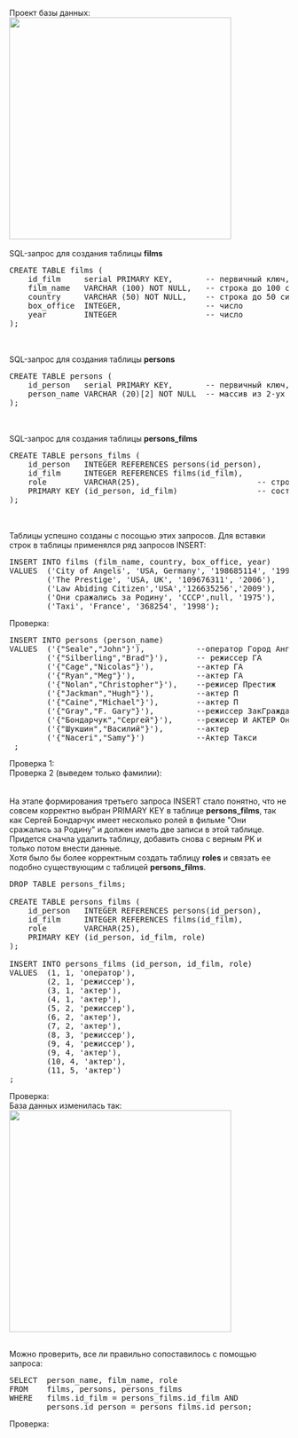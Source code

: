 Проект базы данных:<br>
<img src="Homework1_SQL.png" height=400px alt="">
<br><br>
SQL-запрос для создания таблицы <b>films</b><br>
<pre>
CREATE TABLE films (
    id_film     serial PRIMARY KEY,       -- первичный ключ, serial - числовой тип данных с автоувеличением
    film_name   VARCHAR (100) NOT NULL,   -- строка до 100 символов, не уникальный, не пустой
    country     VARCHAR (50) NOT NULL,    -- строка до 50 символов, не уник, не пустой
    box_office  INTEGER,                  -- число
    year        INTEGER                   -- число
);
</pre>
<br><br>
SQL-запрос для создания таблицы <b>persons</b><br>
<pre>
CREATE TABLE persons (
    id_person   serial PRIMARY KEY,       -- первичный ключ, serial - числовой тип данных с автоувеличением
    person_name VARCHAR (20)[2] NOT NULL  -- массив из 2-ух строк до 20 символов, не пустой
);
</pre>
<br><br>
SQL-запрос для создания таблицы <b>persons_films</b><br>
<pre>
CREATE TABLE persons_films (
    id_person   INTEGER REFERENCES persons(id_person),       -- PK and FK (persons)
    id_film     INTEGER REFERENCES films(id_film),           -- PK and FK (films)
    role        VARCHAR(25),                         -- строка до 25 символов
    PRIMARY KEY (id_person, id_film)                 -- составной первичный ключ
);
</pre>
<br><br>
Таблицы успешно созданы с посощью этих запросов.
Для вставки строк в таблицы применялся ряд запросов INSERT:

<pre>
INSERT INTO films (film_name, country, box_office, year)
VALUES  ('City of Angels', 'USA, Germany', '198685114', '1998'),
        ('The Prestige', 'USA, UK', '109676311', '2006'),
        ('Law Abiding Citizen','USA','126635256','2009'),
        ('Они сражались за Родину', 'СССР',null, '1975'),
        ('Taxi', 'France', '368254', '1998');
</pre>
Проверка:<br>
<img src="query_insert1.PNG" alt="">

<pre>
INSERT INTO persons (person_name)
VALUES  ('{"Seale","John"}'),           --оператор Город Ангелов
        ('{"Silberling","Brad"}'),      -- режиссер ГА
        ('{"Cage","Nicolas"}'),         --актер ГА
        ('{"Ryan","Meg"}'),             --актер ГА
        ('{"Nolan","Christopher"}'),    --режисер Престиж
        ('{"Jackman","Hugh"}'),         --актер П
        ('{"Caine","Michael"}'),        --актер П
        ('{"Gray","F. Gary"}'),         --режиссер ЗакГражданин
        ('{"Бондарчук","Сергей"}'),     --режисер И АКТЕР Они сражались
        ('{"Шукшин","Василий"}'),       --актер
        ('{"Naceri","Samy"}')           --Актер Такси
 ;         
</pre>
Проверка 1:<br>
<img src="query_insert2.PNG" alt=""><br/>
Проверка 2 (выведем только фамилии): <br>
<img src="query_insert2_1.PNG" alt=""><br/>
<br><br>
На этапе формирования третьего запроса INSERT стало понятно, что не совсем корректно выбран PRIMARY KEY в таблице <b>persons_films</b>, так как Сергей Бондарчук имеет несколько ролей в фильме "Они сражались за Родину" и должен иметь две записи в этой таблице. <br>
Придется сначла удалить таблицу, добавить снова с верным PK и только потом внести данные. <br>
Хотя было бы более корректным создать таблицу <b>roles</b> и связать ее подобно существующим с таблицей <b>persons_films</b>.
<pre>
DROP TABLE persons_films;

CREATE TABLE persons_films (
    id_person   INTEGER REFERENCES persons(id_person),       -- PK and FK (persons)
    id_film     INTEGER REFERENCES films(id_film),           -- PK and FK (films)
    role        VARCHAR(25),                                 -- строка до 25 символов
    PRIMARY KEY (id_person, id_film, role)                     -- составной первичный ключ
);

INSERT INTO persons_films (id_person, id_film, role)
VALUES  (1, 1, 'оператор'),
        (2, 1, 'режиссер'),
        (3, 1, 'актер'),
        (4, 1, 'актер'),
        (5, 2, 'режиссер'),
        (6, 2, 'актер'),
        (7, 2, 'актер'),
        (8, 3, 'режиссер'),
        (9, 4, 'режиссер'),
        (9, 4, 'актер'),
        (10, 4, 'актер'),
        (11, 5, 'актер')
;
</pre>
Проверка:<br>
<img src="query_insert3.PNG" alt=""><br/>
База данных изменилась так: <br>
<img src="Homework1_SQL2.png" height=400px alt="">
<br><br>


Можно проверить, все ли правильно сопоставилось с помощью запроса:

<pre>
SELECT  person_name, film_name, role
FROM    films, persons, persons_films
WHERE   films.id_film = persons_films.id_film AND
        persons.id_person = persons_films.id_person;
</pre>
Проверка:<br>
<img src="FinalSelect.PNG" alt=""><br/>        


